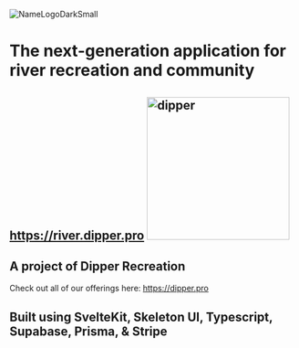 ![NameLogoDarkSmall](https://github.com/chasetmartin/River_Dipper/assets/36861079/52b5020a-e92a-425b-9eb0-9c8143f76e8a)
# The next-generation application for river recreation and community
https://river.dipper.pro
<img src="https://github.com/chasetmartin/River_Dipper/assets/36861079/92b69464-b8f6-4d2a-aa2a-e91c7b88735d" alt="dipper" width="250"/>
---
## A project of Dipper Recreation
Check out all of our offerings here: https://dipper.pro

## Built using SvelteKit, Skeleton UI, Typescript, Supabase, Prisma, & Stripe
